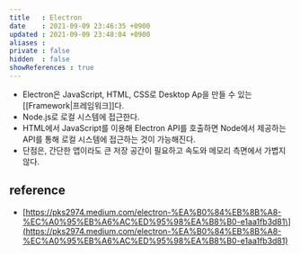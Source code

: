 ```yaml
---
title   : Electron 
date    : 2021-09-09 23:46:35 +0900
updated : 2021-09-09 23:48:04 +0900
aliases : 
private : false
hidden  : false
showReferences : true
---
```

- Electron은 JavaScript, HTML, CSS로 Desktop Ap을 만들 수 있는 [[Framework|프레임워크]]다. 
- Node.js로 로컬 시스템에 접근한다.
- HTML에서 JavaScript를 이용해 Electron API를 호출하면 Node에서 제공하는 API를 통해 로컬 시스템에 접근하는 것이 가능해진다.
- 단점은, 간단한 앱이라도 큰 저장 공간이 필요하고 속도와 메모리 측면에서 가볍지 않다.


## reference
- [https://pks2974.medium.com/electron-%EA%B0%84%EB%8B%A8-%EC%A0%95%EB%A6%AC%ED%95%98%EA%B8%B0-e1aa1fb3d81\](https://pks2974.medium.com/electron-%EA%B0%84%EB%8B%A8-%EC%A0%95%EB%A6%AC%ED%95%98%EA%B8%B0-e1aa1fb3d81)